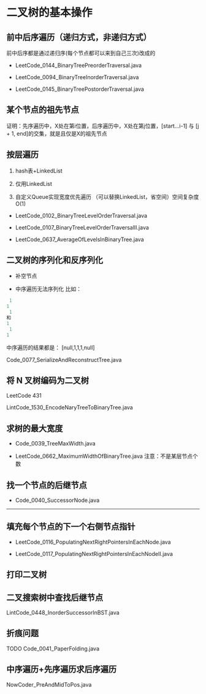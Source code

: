 # 二叉树的基本操作

## 前中后序遍历（递归方式，非递归方式）

前中后序都是通过递归序(每个节点都可以来到自己三次)改成的

- LeetCode_0144_BinaryTreePreorderTraversal.java

- LeetCode_0094_BinaryTreeInorderTraversal.java

- LeetCode_0145_BinaryTreePostorderTraversal.java

## 某个节点的祖先节点

证明：先序遍历中，X处在第i位置，后序遍历中，X处在第j位置，[start...i-1] 与 [j + 1, end]的交集，就是且仅是X的祖先节点

## 按层遍历

 1. hash表+LinkedList

 2. 仅用LinkedList

 3. 自定义Queue实现宽度优先遍历 （可以替换LinkedList，省空间）空间复杂度O(1)

- LeetCode_0102_BinaryTreeLevelOrderTraversal.java

- LeetCode_0107_BinaryTreeLevelOrderTraversalII.java

- LeetCode_0637_AverageOfLevelsInBinaryTree.java

## 二叉树的序列化和反序列化

- 补空节点

- 中序遍历无法序列化 比如：

```java
 1
1
 1
和
1
 1
1
```

中序遍历的结果都是： [null,1,1,1,null]

Code_0077_SerializeAndReconstructTree.java

## 将 N 叉树编码为二叉树

LeetCode 431

LintCode_1530_EncodeNaryTreeToBinaryTree.java

## 求树的最大宽度

- Code_0039_TreeMaxWidth.java

- LeetCode_0662_MaximumWidthOfBinaryTree.java 注意：不是某层节点个数

## 找一个节点的后继节点

- Code_0040_SuccessorNode.java

---

## 填充每个节点的下一个右侧节点指针

- LeetCode_0116_PopulatingNextRightPointersInEachNode.java

- LeetCode_0117_PopulatingNextRightPointersInEachNodeII.java

## 打印二叉树

## 二叉搜索树中查找后继节点

LintCode_0448_InorderSuccessorInBST.java

## 折痕问题

TODO Code_0041_PaperFolding.java

## 中序遍历+先序遍历求后序遍历

NowCoder_PreAndMidToPos.java

